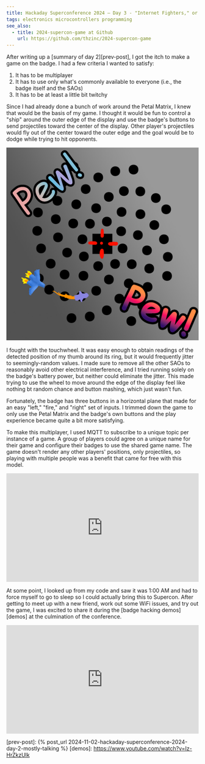 ```yaml
---
title: Hackaday Superconference 2024 – Day 3 - "Internet Fighters," or what I wish I had named "Pew! Pew!"
tags: electronics microcontrollers programming
see_also:
  - title: 2024-supercon-game at Github
    url: https://github.com/thzinc/2024-supercon-game
---
```


After writing up a [summary of day 2][prev-post], I got the itch to make a game on the badge. I had a few criteria I wanted to satisfy:

1. It has to be multiplayer
2. It has to use only what's commonly available to everyone (i.e., the badge itself and the SAOs)
3. It has to be at least a little bit twitchy

Since I had already done a bunch of work around the Petal Matrix, I knew that would be the basis of my game. I thought it would be fun to control a "ship" around the outer edge of the display and use the badge's buttons to send projectiles toward the center of the display. Other player's projectiles would fly out of the center toward the outer edge and the goal would be to dodge while trying to hit opponents.

![Crude sketch of concentric rings; a "spaceship" is on the outer ring facing toward the center and a "projectile" exists between the spaceship and the center](/assets/supercon2024/pew-pew-sketch.jpg)

I fought with the touchwheel. It was easy enough to obtain readings of the detected position of my thumb around its ring, but it would frequently jitter to seemingly-random values. I made sure to remove all the other SAOs to reasonably avoid other electrical interference, and I tried running solely on the badge's battery power, but neither could eliminate the jitter. This made trying to use the wheel to move around the edge of the display feel like nothing bt random chance and button mashing, which just wasn't fun.

Fortunately, the badge has three buttons in a horizontal plane that made for an easy "left," "fire," and "right" set of inputs. I trimmed down the game to only use the Petal Matrix and the badge's own buttons and the play experience became quite a bit more satisfying.

To make this multiplayer, I used MQTT to subscribe to a unique topic per instance of a game. A group of players could agree on a unique name for their game and configure their badges to use the shared game name. The game doesn't render any other players' positions, only projectiles, so playing with multiple people was a benefit that came for free with this model.

<div style="position: relative; width: 100%; height: 0; padding-bottom: 56.25%">
<iframe style="position: absolute; top: 0; left: 0; width: 100%; height: 100%;" src="https://www.youtube.com/embed/uzbnvA3hTbI?si=BJ3aFvyUYlJ4uDZ8" title="YouTube video player" frameborder="0" allow="accelerometer; autoplay; clipboard-write; encrypted-media; gyroscope; picture-in-picture; web-share" referrerpolicy="strict-origin-when-cross-origin" allowfullscreen></iframe>
</div>

At some point, I looked up from my code and saw it was 1:00 AM and had to force myself to go to sleep so I could actually bring this to Supercon. After getting to meet up with a new friend, work out some WiFi issues, and try out the game, I was excited to share it during the [badge hacking demos][demos] at the culmination of the conference.

<div style="position: relative; width: 100%; height: 0; padding-bottom: 56.25%">
<iframe style="position: absolute; top: 0; left: 0; width: 100%; height: 100%;" src="https://www.youtube.com/embed/Iz-HrZkzUlk?si=vZrwtDl-5Rl96fzx&amp;start=2304" title="Hackaday Superconference 2024: Badge Hacking Ceremony" frameborder="0" allow="accelerometer; autoplay; clipboard-write; encrypted-media; gyroscope; picture-in-picture; web-share" referrerpolicy="strict-origin-when-cross-origin" allowfullscreen></iframe>
</div>

[prev-post]: {% post_url 2024-11-02-hackaday-superconference-2024-day-2-mostly-talking %}
[demos]: https://www.youtube.com/watch?v=Iz-HrZkzUlk
